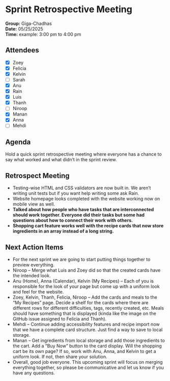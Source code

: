 # Sprint Retrospective Meeting

**Group:** Giga-Chadhas  
**Date:** 05/25/2025  
**Time:** example: 3:00 pm to 4:00 pm  

## Attendees

- [x] Zoey  
- [x] Felicia  
- [x] Kelvin  
- [ ] Sarah  
- [x] Anu  
- [x] Rain  
- [x] Luis  
- [x] Thanh  
- [ ] Niroop  
- [x] Manan  
- [x] Anna  
- [ ] Mehdi  

## Agenda

Hold a quick sprint retrospective meeting where everyone has a chance to say what worked and what didn’t in the sprint review.

## Retrospect Meeting

- Testing-wise HTML and CSS validators are now built in. We aren’t writing unit tests but if you want help writing some ask Rain.  
- Website homepage looks completed with the website working now on mobile view as well.  
- **Talked about how people who have tasks that are interconnected should work together. Everyone did their tasks but some had questions about how to connect their work with others.**  
- **Shopping cart feature works well with the recipe cards that now store ingredients in an array instead of a long string.**  

## Next Action Items

- For the next sprint we are going to start putting things together to preview everything.  
- Niroop – Merge what Luis and Zoey did so that the created cards have the intended look.  
- Anu (Home), Anna (Calendar), Kelvin (My Recipes) – Each of you is responsible for the look of your page but come up with a uniform look and feel for the website.  
- Zoey, Kelvin, Thanh, Felicia, Niroop – Add the cards and meals to the “My Recipes” page. Decide a shelf for the cards where there are different rows for different difficulties, tags, recently created, etc. Meals should have something that is displayed (kinda like the image on the GitHub issue assigned to Felicia and Thanh).  
- Mehdi – Continue adding accessibility features and recipe import now that we have a complete card structure. Just find a way to save to local storage.  
- Manan – Get ingredients from local storage and add those ingredients to the cart. Add a “Buy Now” button to the card display. Will the shopping cart be its own page? If so, work with Anu, Anna, and Kelvin to get a uniform look. If not, then share your solution.  
- Overall, good job everyone. This upcoming sprint will focus on merging everything together, so please be communicative and let us know if you have any questions.  
